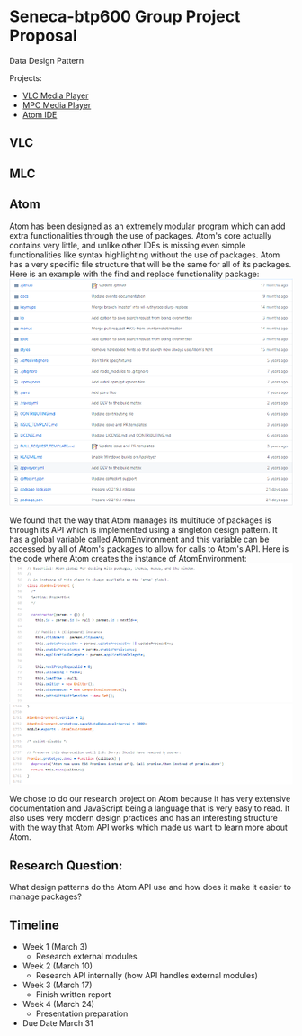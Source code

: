 # Seneca-btp600 Group Project Proposal
Data Design Pattern

Projects:
  - [VLC Media Player](https://github.com/videolan/vlc)
  - [MPC Media Player](https://github.com/mpc-hc/mpc-hc)
  - [Atom IDE](https://github.com/atom/atom)
  
## VLC

## MLC

## Atom
Atom has been designed as an extremely modular program which can add extra functionalities through the use of packages. Atom's core actually contains very little, and unlike other IDEs is missing even simple functionalities like syntax highlighting without the use of packages. Atom has a very specific file structure that will be the same for all of its packages. Here is an example with the find and replace functionality package: ![](./package.PNG)

We found that the way that Atom manages its multitude of packages is through its API which is implemented using a singleton design pattern. It has a global variable called AtomEnvironment and this variable can be accessed by all of Atom's packages to allow for calls to Atom's API. Here is the code where Atom creates the instance of AtomEnvironment:
![](./atom-environment.png)
![](./AtomEnvironmentExport.PNG)

We chose to do our research project on Atom because it has very extensive documentation and JavaScript being a language that is very easy to read. It also uses very modern design practices and has an interesting structure with the way that Atom API works which made us want to learn more about Atom.

## Research Question:
What design patterns do the Atom API use and how does it make it easier to manage packages?

## Timeline
  - Week 1 (March 3)
    - Research external modules
  - Week 2 (March 10)
    - Research API internally (how API handles external modules)
  - Week 3 (March 17)
    - Finish written report
  - Week 4 (March 24)
    - Presentation preparation
  - Due Date March 31

